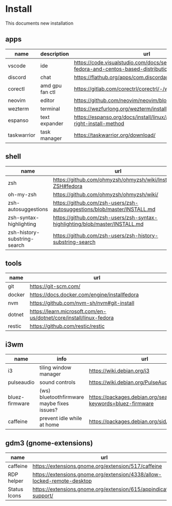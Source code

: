 # Install

This documents new installation

## apps

| name        | description     | url                                                                                        |
| ----------- | --------------- | ------------------------------------------------------------------------------------------ |
| vscode      | ide             | https://code.visualstudio.com/docs/setup/linux#_rhel-fedora-and-centos-based-distributions |
| discord     | chat            | https://flathub.org/apps/com.discordapp.Discord                                            |
| corectl     | amd gpu fan ctl | https://gitlab.com/corectrl/corectrl/-/wikis/Installation                                  |
| neovim      | editor          | https://github.com/neovim/neovim/blob/master/INSTALL.md                                    |
| wezterm     | terminal        | https://wezfurlong.org/wezterm/installation.html                                           |
| espanso     | text expander   | https://espanso.org/docs/install/linux/#choosing-the-right-install-method                  |
| taskwarrior | task manager    | https://taskwarrior.org/download/                                                          |

## shell

| name                         | url                                                                         |
| ---------------------------- | --------------------------------------------------------------------------- |
| zsh                          | https://github.com/ohmyzsh/ohmyzsh/wiki/Installing-ZSH#fedora               |
| oh-my-zsh                    | https://github.com/ohmyzsh/ohmyzsh/wiki/                                    |
| zsh-autosuggestions          | https://github.com/zsh-users/zsh-autosuggestions/blob/master/INSTALL.md     |
| zsh-syntax-highlighting      | https://github.com/zsh-users/zsh-syntax-highlighting/blob/master/INSTALL.md |
| zsh-history-substring-search | https://github.com/zsh-users/zsh-history-substring-search                   |

## tools

| name   | url                                                                |
| ------ | ------------------------------------------------------------------ |
| git    | https://git-scm.com/                                               |
| docker | https://docs.docker.com/engine/installfedora                       |
| nvm    | https://github.com/nvm-sh/nvm#git-install                          |
| dotnet | https://learn.microsoft.com/en-us/dotnet/core/install/linux-fedora |
| restic | https://github.com/restic/restic                                   |

## i3wm

| name           | info                                       | url                                                        |
| -------------- | ------------------------------------------ | ---------------------------------------------------------- |
| i3             | tiling window manager                      | https://wiki.debian.org/i3                                 |
| pulseaudio     | sound controls                             | https://wiki.debian.org/PulseAudio                         |
| bluez-firmware | (ws) bluetoothfirmware maybe fixes issues? | https://packages.debian.org/search?keywords=bluez-firmware |
| caffeine       | prevent idle while at home                 | https://packages.debian.org/sid/misc/caffeine              |

## gdm3 (gnome-extensions)

| name         | url                                                                     |
| ------------ | ----------------------------------------------------------------------- |
| caffeine     | https://extensions.gnome.org/extension/517/caffeine                     |
| RDP helper   | https://extensions.gnome.org/extension/4338/allow-locked-remote-desktop |
| Status Icons | https://extensions.gnome.org/extension/615/appindicator-support/        |

